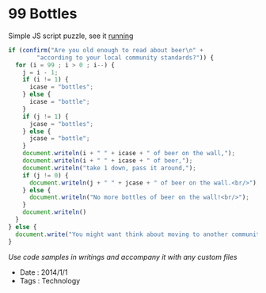 # 99 Bottles

Simple JS script puzzle, see it [running](99-bottles/run.html)

``` JavaScript
if (confirm("Are you old enough to read about beer\n" +
	    "according to your local community standards?")) {
  for (i = 99 ; i > 0 ; i--) {
    j = i - 1;
    if (i != 1) {
      icase = "bottles";
    } else {
      icase = "bottle";
    }
    if (j != 1) {
      jcase = "bottles";
    } else {
      jcase = "bottle";
    }
    document.writeln(i + " " + icase + " of beer on the wall,");
    document.writeln(i + " " + icase + " of beer,");
    document.writeln("take 1 down, pass it around,");
    if (j != 0) {
      document.writeln(j + " " + jcase + " of beer on the wall.<br/>");
    } else {
      document.writeln("No more bottles of beer on the wall!<br/>");
    }
    document.writeln()
  }
} else {
  document.write("You might want think about moving to another community.")
}
```

*Use code samples in writings and accompany it with any custom files*

- Date : 2014/1/1
- Tags : Technology